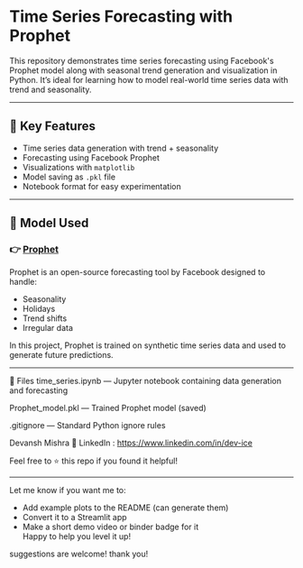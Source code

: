 # Time Series Forecasting with Prophet

This repository demonstrates time series forecasting using Facebook's Prophet model along with seasonal trend generation and visualization in Python. It’s ideal for learning how to model real-world time series data with trend and seasonality.

---

## 📌 Key Features

- Time series data generation with trend + seasonality
- Forecasting using Facebook Prophet
- Visualizations with `matplotlib`
- Model saving as `.pkl` file
- Notebook format for easy experimentation

---

## 🤖 Model Used

### 👉 [Prophet](https://facebook.github.io/prophet/)

Prophet is an open-source forecasting tool by Facebook designed to handle:

- Seasonality
- Holidays
- Trend shifts
- Irregular data

In this project, Prophet is trained on synthetic time series data and used to generate future predictions.

---




📁 Files
time_series.ipynb — Jupyter notebook containing data generation and forecasting

Prophet_model.pkl — Trained Prophet model (saved)

.gitignore — Standard Python ignore rules


Devansh Mishra
📎 LinkedIn  : https://www.linkedin.com/in/dev-ice

Feel free to ⭐ this repo if you found it helpful!



---

Let me know if you want me to:
- Add example plots to the README (can generate them)
- Convert it to a Streamlit app
- Make a short demo video or binder badge for it  
Happy to help you level it up!

suggestions are welcome!
thank you!








